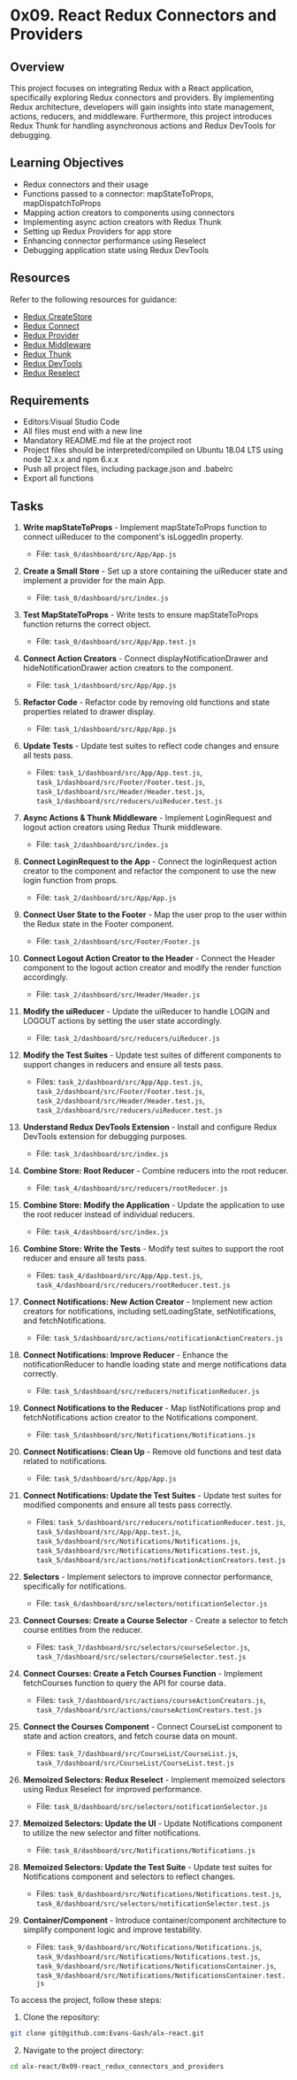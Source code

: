 # 0x09. React Redux Connectors and Providers

## Overview
This project focuses on integrating Redux with a React application, specifically exploring Redux connectors and providers. By implementing Redux architecture, developers will gain insights into state management, actions, reducers, and middleware. Furthermore, this project introduces Redux Thunk for handling asynchronous actions and Redux DevTools for debugging.

## Learning Objectives
- Redux connectors and their usage
- Functions passed to a connector: mapStateToProps, mapDispatchToProps
- Mapping action creators to components using connectors
- Implementing async action creators with Redux Thunk
- Setting up Redux Providers for app store
- Enhancing connector performance using Reselect
- Debugging application state using Redux DevTools

## Resources
Refer to the following resources for guidance:

- [Redux CreateStore](https://redux.js.org/api/createstore)
- [Redux Connect](https://react-redux.js.org/api/connect)
- [Redux Provider](https://react-redux.js.org/api/provider)
- [Redux Middleware](https://redux.js.org/tutorials/fundamentals/part-4-store#middleware)
- [Redux Thunk](https://github.com/reduxjs/redux-thunk)
- [Redux DevTools](https://github.com/zalmoxisus/redux-devtools-extension)
- [Redux Reselect](https://github.com/reduxjs/reselect)

## Requirements
- Editors:Visual Studio Code
- All files must end with a new line
- Mandatory README.md file at the project root
- Project files should be interpreted/compiled on Ubuntu 18.04 LTS using node 12.x.x and npm 6.x.x
- Push all project files, including package.json and .babelrc
- Export all functions

## Tasks
1. **Write mapStateToProps** - Implement mapStateToProps function to connect uiReducer to the component's isLoggedIn property.
   - File: `task_0/dashboard/src/App/App.js`

2. **Create a Small Store** - Set up a store containing the uiReducer state and implement a provider for the main App.
   - File: `task_0/dashboard/src/index.js`

3. **Test MapStateToProps** - Write tests to ensure mapStateToProps function returns the correct object.
   - File: `task_0/dashboard/src/App/App.test.js`

4. **Connect Action Creators** - Connect displayNotificationDrawer and hideNotificationDrawer action creators to the component.
   - File: `task_1/dashboard/src/App/App.js`

5. **Refactor Code** - Refactor code by removing old functions and state properties related to drawer display.
   - File: `task_1/dashboard/src/App/App.js`

6. **Update Tests** - Update test suites to reflect code changes and ensure all tests pass.
   - Files: `task_1/dashboard/src/App/App.test.js`, `task_1/dashboard/src/Footer/Footer.test.js`, `task_1/dashboard/src/Header/Header.test.js`, `task_1/dashboard/src/reducers/uiReducer.test.js`

7. **Async Actions & Thunk Middleware** - Implement LoginRequest and logout action creators using Redux Thunk middleware.
   - File: `task_2/dashboard/src/index.js`

8. **Connect LoginRequest to the App** - Connect the loginRequest action creator to the component and refactor the component to use the new login function from props.
   - File: `task_2/dashboard/src/App/App.js`

9. **Connect User State to the Footer** - Map the user prop to the user within the Redux state in the Footer component.
   - File: `task_2/dashboard/src/Footer/Footer.js`

10. **Connect Logout Action Creator to the Header** - Connect the Header component to the logout action creator and modify the render function accordingly.
    - File: `task_2/dashboard/src/Header/Header.js`

11. **Modify the uiReducer** - Update the uiReducer to handle LOGIN and LOGOUT actions by setting the user state accordingly.
    - File: `task_2/dashboard/src/reducers/uiReducer.js`

12. **Modify the Test Suites** - Update test suites of different components to support changes in reducers and ensure all tests pass.
    - Files: `task_2/dashboard/src/App/App.test.js`, `task_2/dashboard/src/Footer/Footer.test.js`, `task_2/dashboard/src/Header/Header.test.js`, `task_2/dashboard/src/reducers/uiReducer.test.js`

13. **Understand Redux DevTools Extension** - Install and configure Redux DevTools extension for debugging purposes.
    - File: `task_3/dashboard/src/index.js`

14. **Combine Store: Root Reducer** - Combine reducers into the root reducer.
    - File: `task_4/dashboard/src/reducers/rootReducer.js`

15. **Combine Store: Modify the Application** - Update the application to use the root reducer instead of individual reducers.
    - File: `task_4/dashboard/src/index.js`

16. **Combine Store: Write the Tests** - Modify test suites to support the root reducer and ensure all tests pass.
    - Files: `task_4/dashboard/src/App/App.test.js`, `task_4/dashboard/src/reducers/rootReducer.test.js`

17. **Connect Notifications: New Action Creator** - Implement new action creators for notifications, including setLoadingState, setNotifications, and fetchNotifications.
    - File: `task_5/dashboard/src/actions/notificationActionCreators.js`

18. **Connect Notifications: Improve Reducer** - Enhance the notificationReducer to handle loading state and merge notifications data correctly.
    - File: `task_5/dashboard/src/reducers/notificationReducer.js`

19. **Connect Notifications to the Reducer** - Map listNotifications prop and fetchNotifications action creator to the Notifications component.
    - File: `task_5/dashboard/src/Notifications/Notifications.js`

20. **Connect Notifications: Clean Up** - Remove old functions and test data related to notifications.
    - File: `task_5/dashboard/src/App/App.js`

21. **Connect Notifications: Update the Test Suites** - Update test suites for modified components and ensure all tests pass correctly.
    - Files: `task_5/dashboard/src/reducers/notificationReducer.test.js`, `task_5/dashboard/src/App/App.test.js`, `task_5/dashboard/src/Notifications/Notifications.js`, `task_5/dashboard/src/Notifications/Notifications.test.js`, `task_5/dashboard/src/actions/notificationActionCreators.test.js`

22. **Selectors** - Implement selectors to improve connector performance, specifically for notifications.
    - File: `task_6/dashboard/src/selectors/notificationSelector.js`

23. **Connect Courses: Create a Course Selector** - Create a selector to fetch course entities from the reducer.
    - Files: `task_7/dashboard/src/selectors/courseSelector.js`, `task_7/dashboard/src/selectors/courseSelector.test.js`

24. **Connect Courses: Create a Fetch Courses Function** - Implement fetchCourses function to query the API for course data.
    - Files: `task_7/dashboard/src/actions/courseActionCreators.js`, `task_7/dashboard/src/actions/courseActionCreators.test.js`

25. **Connect the Courses Component** - Connect CourseList component to state and action creators, and fetch course data on mount.
    - Files: `task_7/dashboard/src/CourseList/CourseList.js`, `task_7/dashboard/src/CourseList/CourseList.test.js`

26. **Memoized Selectors: Redux Reselect** - Implement memoized selectors using Redux Reselect for improved performance.
    - File: `task_8/dashboard/src/selectors/notificationSelector.js`

27. **Memoized Selectors: Update the UI** - Update Notifications component to utilize the new selector and filter notifications.
    - File: `task_8/dashboard/src/Notifications/Notifications.js`

28. **Memoized Selectors: Update the Test Suite** - Update test suites for Notifications component and selectors to reflect changes.
    - Files: `task_8/dashboard/src/Notifications/Notifications.test.js`, `task_8/dashboard/src/selectors/notificationSelector.test.js`

29. **Container/Component** - Introduce container/component architecture to simplify component logic and improve testability.
    - Files: `task_9/dashboard/src/Notifications/Notifications.js`, `task_9/dashboard/src/Notifications/Notifications.test.js`, `task_9/dashboard/src/Notifications/NotificationsContainer.js`, `task_9/dashboard/src/Notifications/NotificationsContainer.test.js`

To access the project, follow these steps:

1. Clone the repository:
```bash
git clone git@github.com:Evans-Gash/alx-react.git
```

2. Navigate to the project directory:
```bash
cd alx-react/0x09-react_redux_connectors_and_providers
```
